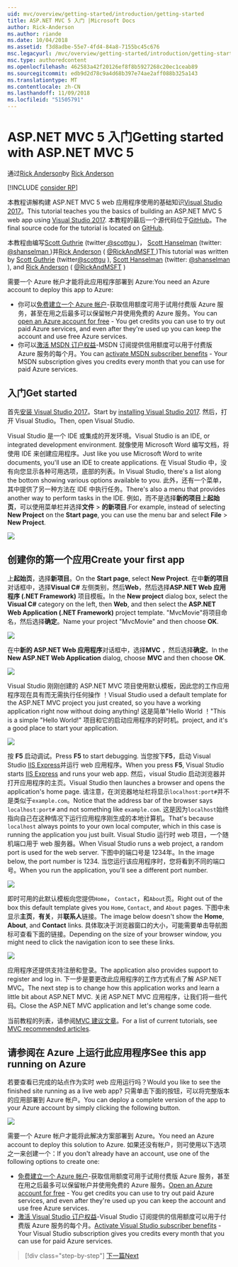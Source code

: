 ```yaml
---
uid: mvc/overview/getting-started/introduction/getting-started
title: ASP.NET MVC 5 入门 |Microsoft Docs
author: Rick-Anderson
ms.author: riande
ms.date: 10/04/2018
ms.assetid: f3d8adbe-55e7-4fd4-84a8-7155bc45c676
msc.legacyurl: /mvc/overview/getting-started/introduction/getting-started
msc.type: authoredcontent
ms.openlocfilehash: 462583a42f20126ef8f8b5927268c20ec1ceab89
ms.sourcegitcommit: edb9d2d78c9a4d68b397e74ae2aff088b325a143
ms.translationtype: MT
ms.contentlocale: zh-CN
ms.lasthandoff: 11/09/2018
ms.locfileid: "51505791"
---
```

<a name="getting-started-with-aspnet-mvc-5"></a><span data-ttu-id="86e4d-102">ASP.NET MVC 5 入门</span><span class="sxs-lookup"><span data-stu-id="86e4d-102">Getting started with ASP.NET MVC 5</span></span>
====================
<span data-ttu-id="86e4d-103">通过[Rick Anderson]((https://twitter.com/RickAndMSFT))</span><span class="sxs-lookup"><span data-stu-id="86e4d-103">by [Rick Anderson]((https://twitter.com/RickAndMSFT))</span></span>

[!INCLUDE [consider RP](../../../../includes/razor.md)]

<span data-ttu-id="86e4d-104">本教程讲解构建 ASP.NET MVC 5 web 应用程序使用的基础知识[Visual Studio 2017](https://visualstudio.microsoft.com/downloads/?utm_medium=microsoft&utm_source=docs.microsoft.com&utm_campaign=button+cta&utm_content=download+vs2017)。</span><span class="sxs-lookup"><span data-stu-id="86e4d-104">This tutorial teaches you the basics of building an ASP.NET MVC 5 web app using [Visual Studio 2017](https://visualstudio.microsoft.com/downloads/?utm_medium=microsoft&utm_source=docs.microsoft.com&utm_campaign=button+cta&utm_content=download+vs2017).</span></span> <span data-ttu-id="86e4d-105">本教程的最后一个源代码位于[GitHub](https://github.com/aspnet/Docs/tree/master/aspnet/mvc/overview/getting-started/introduction/sample/MvcMovie/MvcMovie)。</span><span class="sxs-lookup"><span data-stu-id="86e4d-105">The final source code for the tutorial is located on [GitHub](https://github.com/aspnet/Docs/tree/master/aspnet/mvc/overview/getting-started/introduction/sample/MvcMovie/MvcMovie).</span></span>

<span data-ttu-id="86e4d-106">本教程由编写[Scott Guthrie](https://weblogs.asp.net/scottgu/) (twitter[ @scottgu ](https://twitter.com/scottgu) )， [Scott Hanselman](http://www.hanselman.com/blog/) (twitter: [ @shanselman ](https://twitter.com/shanselman) )并[Rick Anderson](https://twitter.com/RickAndMSFT) ( [ @RickAndMSFT ](https://twitter.com/#!/RickAndMSFT) )</span><span class="sxs-lookup"><span data-stu-id="86e4d-106">This tutorial was written by [Scott Guthrie](https://weblogs.asp.net/scottgu/) (twitter[@scottgu](https://twitter.com/scottgu) ), [Scott Hanselman](http://www.hanselman.com/blog/) (twitter: [@shanselman](https://twitter.com/shanselman) ), and [Rick Anderson](https://twitter.com/RickAndMSFT) ( [@RickAndMSFT](https://twitter.com/#!/RickAndMSFT) )</span></span>

<span data-ttu-id="86e4d-107">需要一个 Azure 帐户才能将此应用程序部署到 Azure:</span><span class="sxs-lookup"><span data-stu-id="86e4d-107">You need an Azure account to deploy this app to Azure:</span></span>

- <span data-ttu-id="86e4d-108">你可以[免费建立一个 Azure 帐户](https://azure.microsoft.com/pricing/free-trial/?WT.mc_id=A443DD604)-获取信用额度可用于试用付费版 Azure 服务，甚至在用之后最多可以保留帐户并使用免费的 Azure 服务。</span><span class="sxs-lookup"><span data-stu-id="86e4d-108">You can [open an Azure account for free](https://azure.microsoft.com/pricing/free-trial/?WT.mc_id=A443DD604) - You get credits you can use to try out paid Azure services, and even after they're used up you can keep the account and use free Azure services.</span></span>
- <span data-ttu-id="86e4d-109">你可以[激活 MSDN 订户权益](https://azure.microsoft.com/pricing/member-offers/msdn-benefits-details/?WT.mc_id=A443DD604)-MSDN 订阅提供信用额度可以用于付费版 Azure 服务的每个月。</span><span class="sxs-lookup"><span data-stu-id="86e4d-109">You can [activate MSDN subscriber benefits](https://azure.microsoft.com/pricing/member-offers/msdn-benefits-details/?WT.mc_id=A443DD604) - Your MSDN subscription gives you credits every month that you can use for paid Azure services.</span></span>

## <a name="get-started"></a><span data-ttu-id="86e4d-110">入门</span><span class="sxs-lookup"><span data-stu-id="86e4d-110">Get started</span></span>

<span data-ttu-id="86e4d-111">首先[安装 Visual Studio 2017](https://visualstudio.microsoft.com/downloads/?utm_medium=microsoft&utm_source=docs.microsoft.com&utm_campaign=button+cta&utm_content=download+vs2017)。</span><span class="sxs-lookup"><span data-stu-id="86e4d-111">Start by [installing Visual Studio 2017](https://visualstudio.microsoft.com/downloads/?utm_medium=microsoft&utm_source=docs.microsoft.com&utm_campaign=button+cta&utm_content=download+vs2017).</span></span> <span data-ttu-id="86e4d-112">然后，打开 Visual Studio。</span><span class="sxs-lookup"><span data-stu-id="86e4d-112">Then, open Visual Studio.</span></span>

<span data-ttu-id="86e4d-113">Visual Studio 是一个 IDE 或集成的开发环境。</span><span class="sxs-lookup"><span data-stu-id="86e4d-113">Visual Studio is an IDE, or integrated development environment.</span></span> <span data-ttu-id="86e4d-114">就像使用 Microsoft Word 编写文档，将使用 IDE 来创建应用程序。</span><span class="sxs-lookup"><span data-stu-id="86e4d-114">Just like you use Microsoft Word to write documents, you'll use an IDE to create applications.</span></span> <span data-ttu-id="86e4d-115">在 Visual Studio 中，没有向您显示各种可用选项，底部的列表。</span><span class="sxs-lookup"><span data-stu-id="86e4d-115">In Visual Studio, there's a list along the bottom showing various options available to you.</span></span> <span data-ttu-id="86e4d-116">此外，还有一个菜单，其中提供了另一种方法在 IDE 中执行任务。</span><span class="sxs-lookup"><span data-stu-id="86e4d-116">There's also a menu that provides another way to perform tasks in the IDE.</span></span> <span data-ttu-id="86e4d-117">例如，而不是选择**新的项目**上**起始页**，可以使用菜单栏并选择**文件** > **的新项目**.</span><span class="sxs-lookup"><span data-stu-id="86e4d-117">For example, instead of selecting **New Project** on the **Start page**, you can use the menu bar and select **File** > **New Project**.</span></span>

![](getting-started/_static/image1.png)

## <a name="create-your-first-app"></a><span data-ttu-id="86e4d-118">创建你的第一个应用</span><span class="sxs-lookup"><span data-stu-id="86e4d-118">Create your first app</span></span>

<span data-ttu-id="86e4d-119">上**起始页**，选择**新项目**。</span><span class="sxs-lookup"><span data-stu-id="86e4d-119">On the **Start page**, select **New Project**.</span></span> <span data-ttu-id="86e4d-120">在中**新的项目**对话框中，选择**Visual C#** 左侧类别，然后**Web**，然后选择**ASP.NET Web 应用程序 (.NET Framework)** 项目模板。</span><span class="sxs-lookup"><span data-stu-id="86e4d-120">In the **New project** dialog box, select the **Visual C#** category on the left, then **Web**, and then select the **ASP.NET Web Application (.NET Framework)** project template.</span></span> <span data-ttu-id="86e4d-121">"MvcMovie"将项目命名，然后选择**确定**。</span><span class="sxs-lookup"><span data-stu-id="86e4d-121">Name your project "MvcMovie" and then choose **OK**.</span></span>

![](getting-started/_static/image2.png)

<span data-ttu-id="86e4d-122">在中**新的 ASP.NET Web 应用程序**对话框中，选择**MVC** ，然后选择**确定**。</span><span class="sxs-lookup"><span data-stu-id="86e4d-122">In the **New ASP.NET Web Application** dialog, choose **MVC** and then choose **OK**.</span></span>

![](getting-started/_static/image3.png)

<span data-ttu-id="86e4d-123">Visual Studio 刚刚创建的 ASP.NET MVC 项目使用默认模板，因此您的工作应用程序现在具有而无需执行任何操作 ！</span><span class="sxs-lookup"><span data-stu-id="86e4d-123">Visual Studio used a default template for the ASP.NET MVC project you just created, so you have a working application right now without doing anything!</span></span> <span data-ttu-id="86e4d-124">这是简单"Hello World ！"</span><span class="sxs-lookup"><span data-stu-id="86e4d-124">This is a simple "Hello World!"</span></span> <span data-ttu-id="86e4d-125">项目和它的启动应用程序的好时机。</span><span class="sxs-lookup"><span data-stu-id="86e4d-125">project, and it's a good place to start your application.</span></span>

![](getting-started/_static/image4.png)

<span data-ttu-id="86e4d-126">按 **F5** 启动调试。</span><span class="sxs-lookup"><span data-stu-id="86e4d-126">Press **F5** to start debugging.</span></span> <span data-ttu-id="86e4d-127">当您按下**F5**，启动 Visual Studio [IIS Express](/iis/extensions/introduction-to-iis-express/iis-express-overview)并运行 web 应用程序。</span><span class="sxs-lookup"><span data-stu-id="86e4d-127">When you press **F5**, Visual Studio starts [IIS Express](/iis/extensions/introduction-to-iis-express/iis-express-overview) and runs your web app.</span></span> <span data-ttu-id="86e4d-128">然后，visual Studio 启动浏览器并打开应用程序的主页。</span><span class="sxs-lookup"><span data-stu-id="86e4d-128">Visual Studio then launches a browser and opens the application's home page.</span></span> <span data-ttu-id="86e4d-129">请注意，在浏览器地址栏将显示`localhost:port#`并不是类似于`example.com`。</span><span class="sxs-lookup"><span data-stu-id="86e4d-129">Notice that the address bar of the browser says `localhost:port#` and not something like `example.com`.</span></span> <span data-ttu-id="86e4d-130">这是因为`localhost`始终指向自己在这种情况下运行应用程序刚生成的本地计算机。</span><span class="sxs-lookup"><span data-stu-id="86e4d-130">That's because `localhost` always points to your own local computer, which in this case is running the application you just built.</span></span> <span data-ttu-id="86e4d-131">Visual Studio 运行时 web 项目，一个随机端口用于 web 服务器。</span><span class="sxs-lookup"><span data-stu-id="86e4d-131">When Visual Studio runs a web project, a random port is used for the web server.</span></span> <span data-ttu-id="86e4d-132">下图中的端口号是 1234年。</span><span class="sxs-lookup"><span data-stu-id="86e4d-132">In the image below, the port number is 1234.</span></span> <span data-ttu-id="86e4d-133">当您运行该应用程序时，您将看到不同的端口号。</span><span class="sxs-lookup"><span data-stu-id="86e4d-133">When you run the application, you'll see a different port number.</span></span>

![](getting-started/_static/image5.png)

<span data-ttu-id="86e4d-134">即时可用的此默认模板向您提供`Home`， `Contact`，和`About`页。</span><span class="sxs-lookup"><span data-stu-id="86e4d-134">Right out of the box this default template gives you `Home`, `Contact`, and `About` pages.</span></span> <span data-ttu-id="86e4d-135">下图中未显示**主页**，**有关**，并**联系人**链接。</span><span class="sxs-lookup"><span data-stu-id="86e4d-135">The image below doesn't show the **Home**, **About**, and **Contact** links.</span></span> <span data-ttu-id="86e4d-136">具体取决于浏览器窗口的大小，可能需要单击导航图标可查看下面的链接。</span><span class="sxs-lookup"><span data-stu-id="86e4d-136">Depending on the size of your browser window, you might need to click the navigation icon to see these links.</span></span>

![](getting-started/_static/image6.png)

<span data-ttu-id="86e4d-137">应用程序还提供支持注册和登录。</span><span class="sxs-lookup"><span data-stu-id="86e4d-137">The application also provides support to register and log in.</span></span> <span data-ttu-id="86e4d-138">下一步是要更改此应用程序的工作方式有点了解 ASP.NET MVC。</span><span class="sxs-lookup"><span data-stu-id="86e4d-138">The next step is to change how this application works and learn a little bit about ASP.NET MVC.</span></span> <span data-ttu-id="86e4d-139">关闭 ASP.NET MVC 应用程序，让我们将一些代码。</span><span class="sxs-lookup"><span data-stu-id="86e4d-139">Close the ASP.NET MVC application and let's change some code.</span></span>

<span data-ttu-id="86e4d-140">当前教程的列表，请参阅[MVC 建议文章](../mvc-learning-sequence.md)。</span><span class="sxs-lookup"><span data-stu-id="86e4d-140">For a list of current tutorials, see [MVC recommended articles](../mvc-learning-sequence.md).</span></span>

## <a name="see-this-app-running-on-azure"></a><span data-ttu-id="86e4d-141">请参阅在 Azure 上运行此应用程序</span><span class="sxs-lookup"><span data-stu-id="86e4d-141">See this app running on Azure</span></span>

<span data-ttu-id="86e4d-142">若要查看已完成的站点作为实时 web 应用运行吗？</span><span class="sxs-lookup"><span data-stu-id="86e4d-142">Would you like to see the finished site running as a live web app?</span></span> <span data-ttu-id="86e4d-143">只需单击下面的按钮，可以将完整版本的应用部署到 Azure 帐户。</span><span class="sxs-lookup"><span data-stu-id="86e4d-143">You can deploy a complete version of the app to your Azure account by simply clicking the following button.</span></span>

[![](https://azuredeploy.net/deploybutton.png)](https://azuredeploy.net/?repository=https://github.com/aspnet/Docs/tree/master/aspnet/mvc/overview/getting-started/introduction/sample/MvcMovie&amp;WT.mc_id=deploy_azure_aspnet)

<span data-ttu-id="86e4d-144">需要一个 Azure 帐户才能将此解决方案部署到 Azure。</span><span class="sxs-lookup"><span data-stu-id="86e4d-144">You need an Azure account to deploy this solution to Azure.</span></span> <span data-ttu-id="86e4d-145">如果还没有帐户，则可使用以下选项之一来创建一个：</span><span class="sxs-lookup"><span data-stu-id="86e4d-145">If you don't already have an account, use one of the following options to create one:</span></span>

- <span data-ttu-id="86e4d-146">[免费建立一个 Azure 帐户](https://azure.microsoft.com/pricing/free-trial/?WT.mc_id=A443DD604)-获取信用额度可用于试用付费版 Azure 服务，甚至在用之后最多可以保留帐户并使用免费的 Azure 服务。</span><span class="sxs-lookup"><span data-stu-id="86e4d-146">[Open an Azure account for free](https://azure.microsoft.com/pricing/free-trial/?WT.mc_id=A443DD604) - You get credits you can use to try out paid Azure services, and even after they're used up you can keep the account and use free Azure services.</span></span>
- <span data-ttu-id="86e4d-147">[激活 Visual Studio 订户权益](https://azure.microsoft.com/pricing/member-offers/credit-for-visual-studio-subscribers)-Visual Studio 订阅提供的信用额度可以用于付费版 Azure 服务的每个月。</span><span class="sxs-lookup"><span data-stu-id="86e4d-147">[Activate Visual Studio subscriber benefits](https://azure.microsoft.com/pricing/member-offers/credit-for-visual-studio-subscribers) - Your Visual Studio subscription gives you credits every month that you can use for paid Azure services.</span></span>

> [!div class="step-by-step"]
> [<span data-ttu-id="86e4d-148">下一篇</span><span class="sxs-lookup"><span data-stu-id="86e4d-148">Next</span></span>](adding-a-controller.md)
